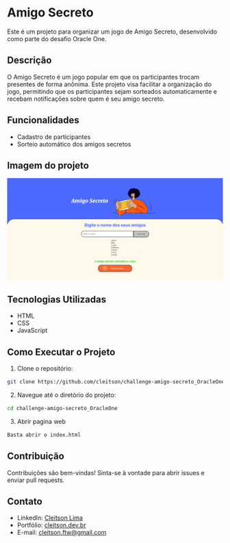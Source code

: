 # Amigo Secreto

Este é um projeto para organizar um jogo de Amigo Secreto, desenvolvido como parte do desafio Oracle One.

## Descrição

O Amigo Secreto é um jogo popular em que os participantes trocam presentes de forma anônima. Este projeto visa facilitar a organização do jogo, permitindo que os participantes sejam sorteados automaticamente e recebam notificações sobre quem é seu amigo secreto.

## Funcionalidades

- Cadastro de participantes
- Sorteio automático dos amigos secretos

## Imagem do projeto 

![Imagem do Projeto](./assets//image_projeto.png)

## Tecnologias Utilizadas

- HTML
- CSS
- JavaScript

## Como Executar o Projeto

1. Clone o repositório:
  ```bash
  git clone https://github.com/cleitson/challenge-amigo-secreto_OracleOne.git
  ```
2. Navegue até o diretório do projeto:
  ```bash
  cd challenge-amigo-secreto_OracleOne
  ```
3. Abrir pagina web
  ```bash
  Basta abrir o index.html
  ```


## Contribuição

Contribuições são bem-vindas! Sinta-se à vontade para abrir issues e enviar pull requests.

## Contato

- LinkedIn: [Cleitson Lima](https://www.linkedin.com/in/cleitsonlima/)
- Portfólio: [cleitson.dev.br](https://cleitson.dev.br/)
- E-mail: cleitson.ftw@gmail.com
